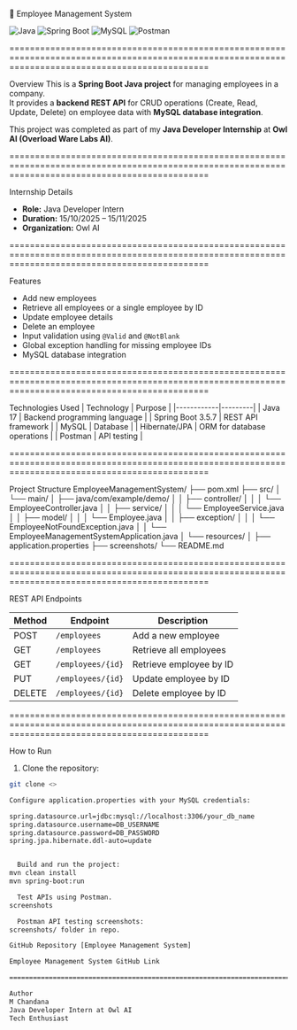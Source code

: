 🏢 Employee Management System

![Java](https://img.shields.io/badge/Java-17-orange)
![Spring Boot](https://img.shields.io/badge/Spring_Boot-3.5.7-brightgreen)
![MySQL](https://img.shields.io/badge/MySQL-8-blue)
![Postman](https://img.shields.io/badge/Postman-API-orange)

===================================================================================================================================================

 Overview
This is a **Spring Boot Java project** for managing employees in a company.  
It provides a **backend REST API** for CRUD operations (Create, Read, Update, Delete) on employee data with **MySQL database integration**.

This project was completed as part of my **Java Developer Internship** at **Owl AI (Overload Ware Labs AI)**.

===================================================================================================================================================

 Internship Details
- **Role:** Java Developer Intern  
- **Duration:** 15/10/2025 – 15/11/2025  
- **Organization:** Owl AI  

===================================================================================================================================================

 Features
- Add new employees
- Retrieve all employees or a single employee by ID
- Update employee details
- Delete an employee
- Input validation using `@Valid` and `@NotBlank`
- Global exception handling for missing employee IDs
- MySQL database integration

===================================================================================================================================================

 Technologies Used
| Technology | Purpose |
|------------|---------|
| Java 17 | Backend programming language |
| Spring Boot 3.5.7 | REST API framework |
| MySQL | Database |
| Hibernate/JPA | ORM for database operations |
| Postman | API testing |

===================================================================================================================================================

 Project Structure
EmployeeManagementSystem/
├── pom.xml
├── src/
│   └── main/
│       ├── java/com/example/demo/
│       │   ├── controller/
│       │   │   └── EmployeeController.java
│       │   ├── service/
│       │   │   └── EmployeeService.java
│       │   ├── model/
│       │   │   └── Employee.java
│       │   ├── exception/
│       │   │   └── EmployeeNotFoundException.java
│       │   └── EmployeeManagementSystemApplication.java
│       └── resources/
│           ├── application.properties
├── screenshots/
└── README.md

===================================================================================================================================================

 REST API Endpoints

| Method | Endpoint | Description |
|--------|----------|-------------|
| POST | `/employees` | Add a new employee |
| GET | `/employees` | Retrieve all employees |
| GET | `/employees/{id}` | Retrieve employee by ID |
| PUT | `/employees/{id}` | Update employee by ID |
| DELETE | `/employees/{id}` | Delete employee by ID |

===================================================================================================================================================

 How to Run

1. Clone the repository:

```bash
git clone <>

Configure application.properties with your MySQL credentials:

spring.datasource.url=jdbc:mysql://localhost:3306/your_db_name
spring.datasource.username=DB_USERNAME
spring.datasource.password=DB_PASSWORD
spring.jpa.hibernate.ddl-auto=update


  Build and run the project:
mvn clean install
mvn spring-boot:run

  Test APIs using Postman.
screenshots

  Postman API testing screenshots:
screenshots/ folder in repo.

GitHub Repository [Employee Management System]

Employee Management System GitHub Link

===================================================================================================================================================

Author
M Chandana
Java Developer Intern at Owl AI
Tech Enthusiast
